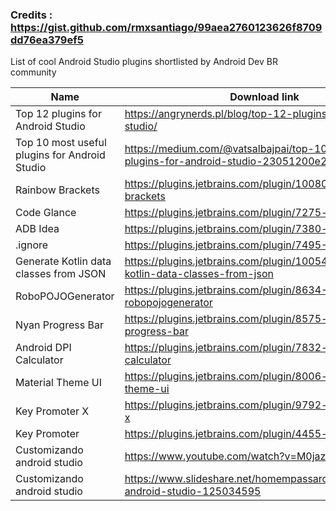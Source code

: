 ### Credits : https://gist.github.com/rmxsantiago/99aea2760123626f8709dd76ea379ef5

List of cool Android Studio plugins shortlisted by Android Dev BR community

| Name | Download link |
| -- | --|
| Top 12 plugins for Android Studio | https://angrynerds.pl/blog/top-12-plugins-for-android-studio/
| Top 10 most useful plugins for Android Studio | https://medium.com/@vatsalbajpai/top-10-most-useful-plugins-for-android-studio-23051200e2b3
| Rainbow Brackets | https://plugins.jetbrains.com/plugin/10080-rainbow-brackets
| Code Glance | https://plugins.jetbrains.com/plugin/7275-codeglance
| ADB Idea | https://plugins.jetbrains.com/plugin/7380-adb-idea
| .ignore | https://plugins.jetbrains.com/plugin/7495--ignore
| Generate Kotlin data classes from JSON | https://plugins.jetbrains.com/plugin/10054-generate-kotlin-data-classes-from-json
| RoboPOJOGenerator | https://plugins.jetbrains.com/plugin/8634-robopojogenerator
| Nyan Progress Bar | https://plugins.jetbrains.com/plugin/8575-nyan-progress-bar
| Android DPI Calculator | https://plugins.jetbrains.com/plugin/7832-android-dpi-calculator
| Material Theme UI | https://plugins.jetbrains.com/plugin/8006-material-theme-ui
| Key Promoter X | https://plugins.jetbrains.com/plugin/9792-key-promoter-x
| Key Promoter | https://plugins.jetbrains.com/plugin/4455-key-promoter
| Customizando android studio | https://www.youtube.com/watch?v=M0jaz-Bd_20&t=1s
| Customizando android studio | https://www.slideshare.net/homempassaro/customizando-android-studio-125034595
